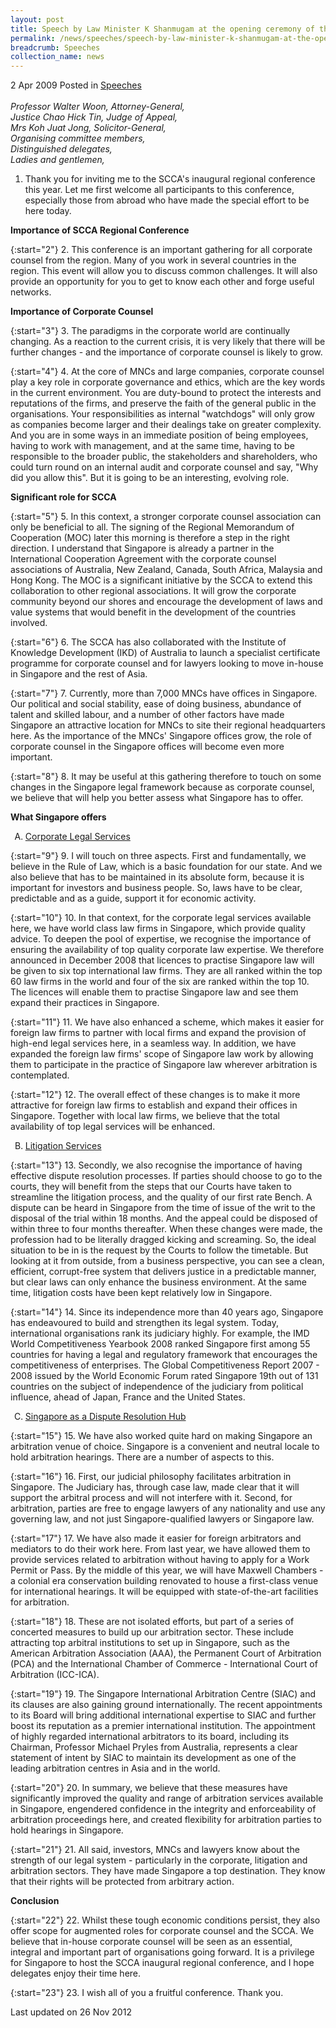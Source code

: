 ```yaml
---
layout: post
title: Speech by Law Minister K Shanmugam at the opening ceremony of the inaugural Singapore Corporate Counsel Association Regional Conference 2009
permalink: /news/speeches/speech-by-law-minister-k-shanmugam-at-the-opening-ceremony-of-the-inaugural-singapore-corporate
breadcrumb: Speeches
collection_name: news
---
```


2 Apr 2009 Posted in [Speeches](/news/speeches)
<br>  
*Professor Walter Woon, Attorney-General,*  
*Justice Chao Hick Tin, Judge of Appeal,*  
*Mrs Koh Juat Jong, Solicitor-General,*   
*Organising committee members,*  
*Distinguished delegates,*  
*Ladies and gentlemen,*  


1. Thank you for inviting me to the SCCA's inaugural regional conference this year. Let me first welcome all participants to this conference, especially those from abroad who have made the special effort to be here today.  

**Importance of SCCA Regional Conference**

{:start="2"}
2. This conference is an important gathering for all corporate counsel from the region.  Many of you work in several countries in the region.  This event will allow you to discuss common challenges.  It will also provide an opportunity for you to get to know each other and forge useful networks.


**Importance of Corporate Counsel**

{:start="3"}
3. The paradigms in the corporate world are continually changing.  As a reaction to the current crisis, it is very likely that there will be further changes - and the importance of corporate counsel is likely to grow.

{:start="4"}
4. At the core of MNCs and large companies, corporate counsel play a key role in corporate governance and ethics, which are the key words in the current environment.  You are duty-bound to protect the interests and reputations of the firms, and preserve the faith of the general public in the organisations.  Your responsibilities as internal "watchdogs" will only grow as companies become larger and their dealings take on greater complexity.  And you are in some ways in an immediate position of being employees, having to work with management, and at the same time, having to be responsible to the broader public, the stakeholders and shareholders, who could turn round on an internal audit and corporate counsel and say, "Why did you allow this". But it is going to be an interesting, evolving role. 

**Significant role for SCCA** 

{:start="5"}
5. In this context, a stronger corporate counsel association can only be beneficial to all. The signing of the Regional Memorandum of Cooperation (MOC) later this morning is therefore a step in the right direction.  I understand that Singapore is already a partner in the International Cooperation Agreement with the corporate counsel associations of Australia, New Zealand, Canada, South Africa, Malaysia and Hong Kong.  The MOC is a significant initiative by the SCCA to extend this collaboration to other regional associations.  It will grow the corporate community beyond our shores and encourage the development of laws and value systems that would benefit in the development of the countries involved.

{:start="6"}
6. The SCCA has also collaborated with the Institute of Knowledge Development (IKD) of Australia to launch a specialist certificate programme for corporate counsel and for lawyers looking to move in-house in Singapore and the rest of Asia.

{:start="7"}
7. Currently, more than 7,000 MNCs have offices in Singapore.  Our political and social stability, ease of doing business, abundance of talent and skilled labour, and a number of other factors have made Singapore an attractive location for MNCs to site their regional headquarters here.  As the importance of the MNCs' Singapore offices grow, the role of corporate counsel in the Singapore offices will become even more important.

{:start="8"}
8. It may be useful at this gathering therefore to touch on some changes in the Singapore legal framework because as corporate counsel, we believe that will help you better assess what Singapore has to offer.

**What Singapore offers**

<ol style="list-style-type: upper-alpha">
<li><u>Corporate Legal Services </u></li>
</ol>

{:start="9"}
9. I will touch on three aspects. First and fundamentally, we believe in the Rule of Law, which is a basic foundation for our state. And we also believe that has to be maintained in its absolute form, because it is important for investors and business people. So, laws have to be clear, predictable and as a guide, support it for economic activity. 

{:start="10"}
10. In that context, for the corporate legal services available here, we have world class law firms in Singapore, which provide quality advice.  To deepen the pool of expertise, we recognise the importance of ensuring the availability of top quality corporate law expertise.  We therefore announced in December 2008 that licences to practise Singapore law will be given to six top international law firms.  They are all ranked within the top 60 law firms in the world and four of the six are ranked within the top 10.  The licences will enable them to practise Singapore law and see them expand their practices in Singapore.

{:start="11"}
11. We have also enhanced a scheme, which makes it easier for foreign law firms to partner with local firms and expand the provision of high-end legal services here, in a seamless way. In addition, we have expanded the foreign law firms' scope of Singapore law work by allowing them to participate in the practice of Singapore law wherever arbitration is contemplated.  

{:start="12"}
12. The overall effect of these changes is to make it more attractive for foreign law firms to establish and expand their offices in Singapore. Together with local law firms, we believe that the total availability of top legal services will be enhanced. 


<ol start="2" style="list-style-type: upper-alpha">
<li><u>Litigation Services </u></li>
</ol>

{:start="13"}
13. Secondly, we also recognise the importance of having effective dispute resolution processes. If parties should choose to go to the courts, they will benefit from the steps that our Courts have taken to streamline the litigation process, and the quality of our first rate Bench. A dispute can be heard in Singapore from the time of issue of the writ to the disposal of the trial within 18 months. And the appeal could be disposed of within three to four months thereafter. When these changes were made, the profession had to be literally dragged kicking and screaming. So, the ideal situation to be in is the request by the Courts to follow the timetable. But looking at it from outside, from a business perspective, you can see a clean, efficient, corrupt-free system that delivers justice in a predictable manner, but clear laws can only enhance the business environment. At the same time, litigation costs have been kept relatively low in Singapore. 

{:start="14"}
14. Since its independence more than 40 years ago, Singapore has endeavoured to build and strengthen its legal system.  Today, international organisations rank its judiciary highly.  For example, the IMD World Competitiveness Yearbook 2008 ranked Singapore first among 55 countries for having a legal and regulatory framework that encourages the competitiveness of enterprises.  The Global Competitiveness Report 2007 - 2008 issued by the World Economic Forum rated Singapore 19th out of 131 countries on the subject of independence of the judiciary from political influence, ahead of Japan, France and the United States.

<ol start="3" style="list-style-type: upper-alpha">
<li><u>Singapore as a Dispute Resolution Hub</u></li>
</ol>

{:start="15"}
15. We have also worked quite hard on making Singapore an arbitration venue of choice. Singapore is a convenient and neutral locale to hold arbitration hearings.  There are a number of aspects to this.

{:start="16"}
16. First, our judicial philosophy facilitates arbitration in Singapore.  The Judiciary has, through case law, made clear that it will support the arbitral process and will not interfere with it.  Second, for arbitration, parties are free to engage lawyers of any nationality and use any governing law, and not just Singapore-qualified lawyers or Singapore law.  

{:start="17"}
17. We have also made it easier for foreign arbitrators and mediators to do their work here.  From last year, we have allowed them to provide services related to arbitration without having to apply for a Work Permit or Pass.  By the middle of this year, we will have Maxwell Chambers - a colonial era conservation building renovated to house a first-class venue for international hearings.  It will be equipped with state-of-the-art facilities for arbitration.  

{:start="18"}
18. These are not isolated efforts, but part of a series of concerted measures to build up our arbitration sector.  These include attracting top arbitral institutions to set up in Singapore, such as the American Arbitration Association (AAA), the Permanent Court of Arbitration (PCA) and the International Chamber of Commerce - International Court of Arbitration (ICC-ICA).  

{:start="19"}
19.  The Singapore International Arbitration Centre (SIAC) and its clauses are also gaining ground internationally.  The recent appointments to its Board will bring additional international expertise to SIAC and further boost its reputation as a premier international institution.  The appointment of highly regarded international arbitrators to its board, including its Chairman, Professor Michael Pryles from Australia, represents a clear statement of intent by SIAC to maintain its development as one of the leading arbitration centres in Asia and in the world.

{:start="20"}
20. In summary, we believe that these measures have significantly improved the quality and range of arbitration services available in Singapore, engendered confidence in the integrity and enforceability of arbitration proceedings here, and created flexibility for arbitration parties to hold hearings in Singapore.   

{:start="21"}
21. All said, investors, MNCs and lawyers know about the strength of our legal system - particularly in the corporate, litigation and arbitration sectors.  They have made Singapore a top destination.  They know that their rights will be protected from arbitrary action.  

**Conclusion**

{:start="22"}
22. Whilst these tough economic conditions persist, they also offer scope for augmented roles for corporate counsel and the SCCA.  We believe that in-house corporate counsel will be seen as an essential, integral and important part of organisations going forward. It is a privilege for Singapore to host the SCCA inaugural regional conference, and I hope delegates enjoy their time here.

{:start="23"}
23. I wish all of you a fruitful conference. Thank you.

<p class="right-side-updated">Last updated on 26 Nov 2012</p>
